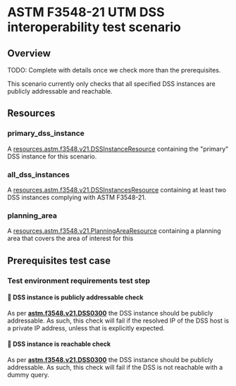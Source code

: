 # ASTM F3548-21 UTM DSS interoperability test scenario

## Overview

TODO: Complete with details once we check more than the prerequisites.

This scenario currently only checks that all specified DSS instances are publicly addressable and reachable.

## Resources

### primary_dss_instance

A [resources.astm.f3548.v21.DSSInstanceResource](../../../resources/astm/f3548/v21/dss.py) containing the "primary" DSS instance for this scenario.

### all_dss_instances

A [resources.astm.f3548.v21.DSSInstancesResource](../../../resources/astm/f3548/v21/dss.py) containing at least two DSS instances complying with ASTM F3548-21.

### planning_area

A [resources.astm.f3548.v21.PlanningAreaResource](../../../resources/astm/f3548/v21/planning_area.py) containing a planning area that covers the area of interest for this

## Prerequisites test case

### Test environment requirements test step

#### 🛑 DSS instance is publicly addressable check

As per **[astm.f3548.v21.DSS0300](../../../requirements/astm/f3548/v21.md)** the DSS instance should be publicly addressable.
As such, this check will fail if the resolved IP of the DSS host is a private IP address, unless that is explicitly
expected.

#### 🛑 DSS instance is reachable check
As per **[astm.f3548.v21.DSS0300](../../../requirements/astm/f3548/v21.md)** the DSS instance should be publicly addressable.
As such, this check will fail if the DSS is not reachable with a dummy query.
